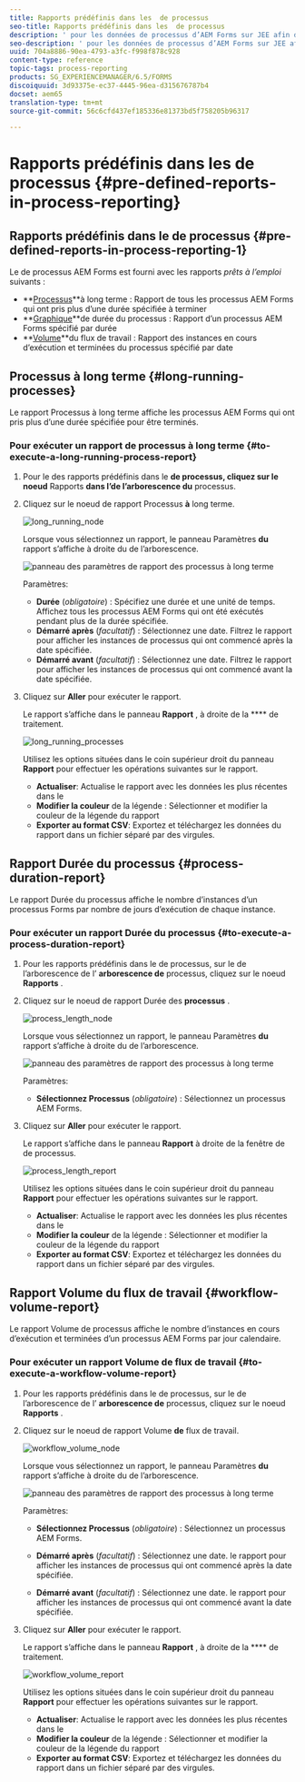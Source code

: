```yaml
---
title: Rapports prédéfinis dans les  de processus
seo-title: Rapports prédéfinis dans les  de processus
description: ' pour les données de processus d’AEM Forms sur JEE afin de créer des rapports sur les processus à long terme, la durée du processus et le volume de flux de travail'
seo-description: ' pour les données de processus d’AEM Forms sur JEE afin de créer des rapports sur les processus à long terme, la durée du processus et le volume de flux de travail'
uuid: 704a8886-90ea-4793-a3fc-f998f878c928
content-type: reference
topic-tags: process-reporting
products: SG_EXPERIENCEMANAGER/6.5/FORMS
discoiquuid: 3d93375e-ec37-4445-96ea-d315676787b4
docset: aem65
translation-type: tm+mt
source-git-commit: 56c6cfd437ef185336e81373bd5f758205b96317

---
```



# Rapports prédéfinis dans les  de processus {#pre-defined-reports-in-process-reporting}

## Rapports prédéfinis dans le de processus {#pre-defined-reports-in-process-reporting-1}

Le de processus AEM Forms est fourni avec les rapports *prêts à l’emploi* suivants :

* **[Processus](#long-running-processes)**à long terme : Rapport de tous les processus AEM Forms qui ont pris plus d’une durée spécifiée à terminer
* **[Graphique](#process-duration-report)**de durée du processus : Rapport d’un processus AEM Forms spécifié par durée
* **[Volume](#workflow-volume-report)**du flux de travail : Rapport des instances en cours d’exécution et terminées du processus spécifié par date

## Processus à long terme {#long-running-processes}

Le rapport Processus à long terme affiche les processus AEM Forms qui ont pris plus d’une durée spécifiée pour être terminés.

### Pour exécuter un rapport de processus à long terme {#to-execute-a-long-running-process-report}

1. Pour  le des rapports prédéfinis dans le **de processus, cliquez sur le noeud** Rapports **dans l’de l’arborescence du** processus.
1. Cliquez sur le noeud de rapport Processus **à** long terme.

   ![long_running_node](assets/long_running_node.png)

   Lorsque vous sélectionnez un rapport, le panneau Paramètres **du** rapport s’affiche à droite du  de l’arborescence.

   ![panneau des paramètres de rapport des processus à long terme](assets/report_parameters_panel.png)

   Paramètres:

   * **Durée** (*obligatoire*) : Spécifiez une durée et une unité de temps. Affichez tous les processus AEM Forms qui ont été exécutés pendant plus de la durée spécifiée.
   * **Démarré après** (*facultatif*) : Sélectionnez une date. Filtrez le rapport pour afficher les instances de processus qui ont commencé après la date spécifiée.
   * **Démarré avant** (*facultatif*) : Sélectionnez une date. Filtrez le rapport pour afficher les instances de processus qui ont commencé avant la date spécifiée.

1. Cliquez sur **Aller** pour exécuter le rapport.

   Le rapport s’affiche dans le panneau **Rapport** , à droite de la **** de traitement.

   ![long_running_processes](assets/long_running_processes.png)

   Utilisez les options situées dans le coin supérieur droit du panneau **Rapport** pour effectuer les opérations suivantes sur le rapport.

   * **Actualiser**: Actualise le rapport avec les données les plus récentes dans le  
   * **Modifier la couleur** de la légende : Sélectionner et modifier la couleur de la légende du rapport
   * **Exporter au format CSV**: Exportez et téléchargez les données du rapport dans un fichier séparé par des virgules.

## Rapport Durée du processus {#process-duration-report}

Le rapport Durée du processus affiche le nombre d’instances d’un processus Forms par nombre de jours d’exécution de chaque instance.

### Pour exécuter un rapport Durée du processus {#to-execute-a-process-duration-report}

1. Pour  les rapports prédéfinis dans le de processus, sur le de l’arborescence de l’ **arborescence de** processus, cliquez sur le noeud **Rapports** .
1. Cliquez sur le noeud de rapport Durée des **processus** .

   ![process_length_node](assets/process_duration_node.png)

   Lorsque vous sélectionnez un rapport, le panneau Paramètres **du** rapport s’affiche à droite du  de l’arborescence.

   ![panneau des paramètres de rapport des processus à long terme](assets/process_duration_params.png)

   Paramètres:

   * **Sélectionnez Processus** (*obligatoire*) : Sélectionnez un processus AEM Forms.

1. Cliquez sur **Aller** pour exécuter le rapport.

   Le rapport s’affiche dans le panneau **Rapport** à droite de la fenêtre de  de processus.

   ![process_length_report](assets/process_duration_report.png)

   Utilisez les options situées dans le coin supérieur droit du panneau **Rapport** pour effectuer les opérations suivantes sur le rapport.

   * **Actualiser**: Actualise le rapport avec les données les plus récentes dans le  
   * **Modifier la couleur** de la légende : Sélectionner et modifier la couleur de la légende du rapport
   * **Exporter au format CSV**: Exportez et téléchargez les données du rapport dans un fichier séparé par des virgules.

## Rapport Volume du flux de travail {#workflow-volume-report}

Le rapport Volume de processus affiche le nombre d’instances en cours d’exécution et terminées d’un processus AEM Forms par jour calendaire.

### Pour exécuter un rapport Volume de flux de travail {#to-execute-a-workflow-volume-report}

1. Pour  les rapports prédéfinis dans le de processus, sur le de l’arborescence de l’ **arborescence de** processus, cliquez sur le noeud **Rapports** .
1. Cliquez sur le noeud de rapport Volume **de** flux de travail.

   ![workflow_volume_node](assets/workflow_volume_node.png)

   Lorsque vous sélectionnez un rapport, le panneau Paramètres **du** rapport s’affiche à droite du  de l’arborescence.

   ![panneau des paramètres de rapport des processus à long terme](assets/workflow_volume_params.png)

   Paramètres:

   * **Sélectionnez Processus** (*obligatoire*) : Sélectionnez un processus AEM Forms.

   * **Démarré après** (*facultatif*) : Sélectionnez une date.  le rapport pour afficher les instances de processus qui ont commencé après la date spécifiée.

   * **Démarré avant** (*facultatif*) : Sélectionnez une date.  le rapport pour afficher les instances de processus qui ont commencé avant la date spécifiée.

1. Cliquez sur **Aller** pour exécuter le rapport.

   Le rapport s’affiche dans le panneau **Rapport** , à droite de la **** de traitement.

   ![workflow_volume_report](assets/workflow_volume_report.png)

   Utilisez les options situées dans le coin supérieur droit du panneau **Rapport** pour effectuer les opérations suivantes sur le rapport.

   * **Actualiser**: Actualise le rapport avec les données les plus récentes dans le  
   * **Modifier la couleur** de la légende : Sélectionner et modifier la couleur de la légende du rapport
   * **Exporter au format CSV**: Exportez et téléchargez les données du rapport dans un fichier séparé par des virgules.
